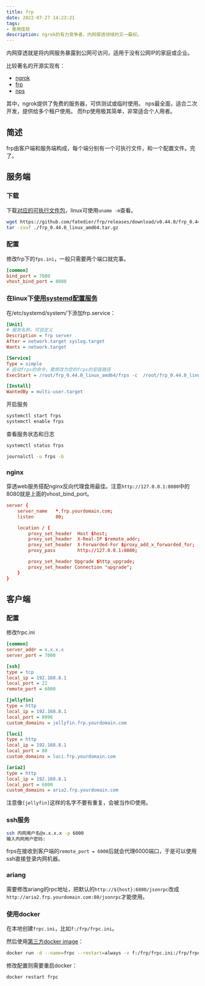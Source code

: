 ```yaml
---
title: frp
date: 2022-07-27 14:23:21
tags:
- 善用佳软
description: ngrok的有力竞争者，内网穿透领域的又一霸权。
---
```


内网穿透就是将内网服务暴露到公网可访问，适用于没有公网IP的家庭或企业。

比较著名的开源实现有：
- [ngrok](https://github.com/inconshreveable/ngrok)
- [frp](https://github.com/fatedier/frp)
- [nps](https://github.com/cnlh/nps)

其中，ngrok提供了免费的服务器，可供测试或临时使用。
nps最全面，适合二次开发，提供给多个租户使用。
而frp使用极其简单，非常适合个人用者。

## 简述

frp由客户端和服务端构成，每个端分别有一个可执行文件，和一个配置文件。完了。

## 服务端

### 下载

下载[对应的可执行文件包](https://github.com/fatedier/frp/releases)，linux可使用`uname -m`查看。

```bash
wget https://github.com/fatedier/frp/releases/download/v0.44.0/frp_0.44.0_linux_amd64.tar.gz
tar -zxvf ./frp_0.44.0_linux_amd64.tar.gz
```

### 配置

修改frp下的`fps.ini`，一般只需要两个端口就完事。

```ini
[common]
bind_port = 7000 
vhost_bind_port = 8080
```

### 在linux下[使用systemd配置服务](https://gofrp.org/docs/setup/systemd/)

在/etc/systemd/system/下添加frp.service：
```ini
[Unit]
# 服务名称，可自定义
Description = frp server
After = network.target syslog.target
Wants = network.target

[Service]
Type = simple
# 启动frps的命令，需修改为您的frps的安装路径
ExecStart = /root/frp_0.44.0_linux_amd64/frps -c  /root/frp_0.44.0_linux_amd64/frps.ini

[Install]
WantedBy = multi-user.target
```

开启服务
```bash
systemctl start frps
systemctl enable frps
```

查看服务状态和日志
```bash
systemctl status frps

journalctl -u frps -b
```

### nginx

穿透web服务搭配nginx反向代理食用最佳。注意`http://127.0.0.1:8080`中的8080就是上面的vhost_bind_port。

```conf
server {
    server_name   *.frp.yourdomain.com;
    listen        80;

    location / {
        proxy_set_header  Host $host;
        proxy_set_header  X-Real-IP $remote_addr;
        proxy_set_header  X-Forwarded-For $proxy_add_x_forwarded_for;        
        proxy_pass        http://127.0.0.1:8080;

        proxy_set_header Upgrade $http_upgrade;
        proxy_set_header Connection "upgrade";        
    }
}
```

## 客户端

### 配置

修改frpc.ini

```ini
[common]
server_addr = x.x.x.x
server_port = 7000

[ssh]
type = tcp
local_ip = 192.168.8.1
local_port = 22
remote_port = 6000

[jellyfin]
type = http
local_ip = 192.168.8.1
local_port = 8096
custom_domains = jellyfin.frp.yourdomain.com

[luci]
type = http
local_ip = 192.168.8.1
local_port = 80
custom_domains = luci.frp.yourdomain.com

[aria2]
type = http
local_ip = 192.168.8.1
local_port = 6800
custom_domains = aria2.frp.yourdomain.com
```

注意像`[jellyfin]`这样的名字不要有重复，会被当作ID使用。

### ssh服务

```bash
ssh 内网用户名@x.x.x.x -p 6000
输入内网用户密码: 
```

frps在接收到客户端的`remote_port = 6000`后就会代理6000端口，于是可以使用ssh直接登录内网机器。

### ariang

需要修改ariang的rpc地址，把默认的`http://${host}:6800/jsonrpc`改成`http://aria2.frp.yourdomain.com:80/jsonrpc`才能使用。

### 使用docker

在本地创建`frpc.ini`，比如`f:/frp/frpc.ini`。

然后使用[第三方docker image](https://github.com/stilleshan/frpc)：
```bash
docker run -d --name=frpc --restart=always -v f:/frp/frpc.ini:/frp/frpc.ini stilleshan/frpc
```

修改配置则需要重启docker：
```bash
docker restart frpc
```
